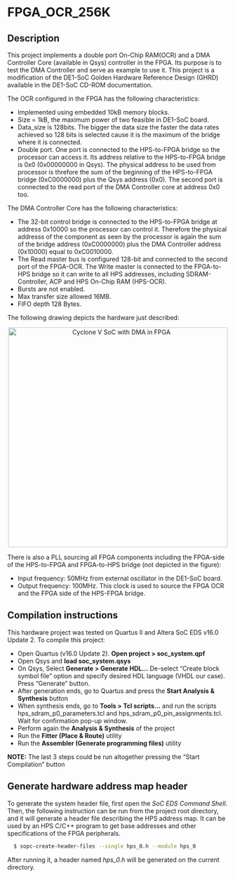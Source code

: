 FPGA_OCR_256K
===========

Description
------------
This project implements a double port On-Chip RAM(OCR) and a DMA Controller Core (available in Qsys) controller in the FPGA. Its purpose is to test the DMA Controller and serve as example to use it. This project is a modification of the DE1-SoC Golden Hardware Reference Design (GHRD) available in the DE1-SoC CD-ROM documentation.

The OCR configured in the FPGA has the following characteristics:

* Implemented using embedded 10kB memory blocks.
* Size = 1kB, the maximum power of two feasible in DE1-SoC board.
*  Data_size is 128bits. The bigger the data size the faster the data rates achieved so 128 bits is selected cause it is the maximum of the bridge where it is connected.
* Double port. One port is connected to the HPS-to-FPGA bridge so the processor
can access it. Its address relative to the HPS-to-FPGA bridge is 0x0 (0x00000000 in Qsys). The physical address to be used from processor is threfore the sum of the beginning of the HPS-to-FPGA bridge (0xC0000000) plus the Qsys address (0x0).
The second port is connected to the read port of the DMA Controller core at address 0x0 too.

The DMA Controller Core has the following characteristics:
* The 32-bit control bridge is connected to the HPS-to-FPGA bridge at address 0x10000 so the processor can control it. Therefore the physical addresss of the component as seen by the processor is again the sum of the bridge address (0xC0000000) plus the DMA Controller address (0x10000) equal to 0xC0010000.
* The Read master bus is configured 128-bit and connected to the second port of the FPGA-OCR. The Write master is connected to the FPGA-to-HPS bridge so it can write to all HPS addresses, including SDRAM-Controller, ACP and HPS On-Chip RAM (HPS-OCR).
* Bursts are not enabled.
* Max transfer size allowed 16MB.
* FIFO depth 128 Bytes.

The following drawing depicts the hardware just described:

<p align="center">
  <img src="https://github.com/robertofem/CycloneVSoC-examples/raw/master/FPGA-hardware/DE1-SoC/FPGA_OCR_256K/FPGA_DMA.png" width="500" align="middle" alt="Cyclone V SoC with DMA in FPGA" />
</p>

 There is also a PLL sourcing all FPGA components including the FPGA-side of the HPS-to-FPGA and FPGA-to-HPS bridge (not depicted in the figure):

 * Input frequency: 50MHz from external oscillator in the DE1-SoC board.
 * Output frequency: 100MHz. This clock is used to source the FPGA OCR and the FPGA side of the HPS-FPGA bridge.

Compilation instructions
--------------------------

This hardware project was tested on Quartus II and Altera SoC EDS v16.0 Update 2. To compile this project:

* Open Quartus (v16.0 Update 2). **Open project > soc_system.qpf**
* Open Qsys and **load soc_system.qsys**
* On Qsys, Select **Generate > Generate HDL...** De-select “Create block symbol file” option and specify desired HDL language (VHDL our case). Press “Generate” button.
* After generation ends, go to Quartus and press the **Start Analysis & Synthesis** button
* When synthesis ends, go to **Tools > Tcl scripts...** and run the scripts hps_sdram_p0_parameters.tcl and hps_sdram_p0_pin_assignments.tcl. Wait for confirmation pop-up window.
* Perform again the **Analysis & Synthesis** of the project
* Run the **Fitter (Place & Route)** utility
* Run the **Assembler (Generate programming files)** utility

**NOTE:** The last 3 steps could be run altogether pressing the “Start Compilation” button


Generate hardware address map header
-----------------------------------------

To generate the system header file, first open the *SoC EDS Command Shell*. Then, the following instruction can be run from the project root directory, and it will generate a header file describing the HPS address map. It can be used by an HPS C/C++ program to get base addresses and other specifications of the FPGA
peripherals.
```bash
  $ sopc-create-header-files --single hps_0.h --module hps_0
```
After running it, a header named *hps_0.h* will be generated on the current directory.
